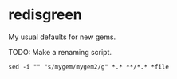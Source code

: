 redisgreen
==========

My usual defaults for new gems.

TODO: Make a renaming script.

    sed -i "" "s/mygem/mygem2/g" *.* **/*.* *file

